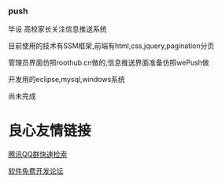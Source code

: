 ### push
毕设 高校家长关注信息推送系统

目前使用的技术有SSM框架,前端有html,css,jquery,pagination分页

管理员界面仿照roothub.cn做的,信息推送界面准备仿照wePush做

开发用的eclipse,mysql,windows系统

尚未完成


 # 良心友情链接

[腾讯QQ群快速检索](http://u.720life.cn/s/8cf73f7c)

[软件免费开发论坛](http://u.720life.cn/s/bbb01dc0)